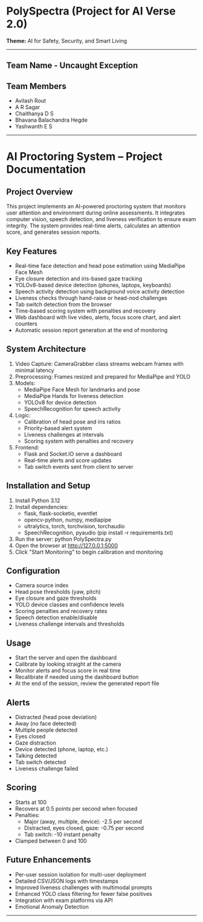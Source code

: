 # PolySpectra (Project for AI Verse 2.0)

**Theme:** AI for Safety, Security, and Smart Living

---

## Team Name - Uncaught Exception

## Team Members

* Avilash Rout
* A R Sagar
* Chaithanya D S
* Bhavana Balachandra Hegde
* Yashwanth E S

---

AI Proctoring System – Project Documentation
===========================================

Project Overview
----------------
This project implements an AI-powered proctoring system that monitors user attention and environment during online assessments. It integrates computer vision, speech detection, and liveness verification to ensure exam integrity. The system provides real-time alerts, calculates an attention score, and generates session reports.

Key Features
------------
- Real-time face detection and head pose estimation using MediaPipe Face Mesh
- Eye closure detection and iris-based gaze tracking
- YOLOv8-based device detection (phones, laptops, keyboards)
- Speech activity detection using background voice activity detection
- Liveness checks through hand-raise or head-nod challenges
- Tab switch detection from the browser
- Time-based scoring system with penalties and recovery
- Web dashboard with live video, alerts, focus score chart, and alert counters
- Automatic session report generation at the end of monitoring

System Architecture
-------------------
1. Video Capture: CameraGrabber class streams webcam frames with minimal latency
2. Preprocessing: Frames resized and prepared for MediaPipe and YOLO
3. Models:
   - MediaPipe Face Mesh for landmarks and pose
   - MediaPipe Hands for liveness detection
   - YOLOv8 for device detection
   - SpeechRecognition for speech activity
4. Logic:
   - Calibration of head pose and iris ratios
   - Priority-based alert system
   - Liveness challenges at intervals
   - Scoring system with penalties and recovery
5. Frontend:
   - Flask and Socket.IO serve a dashboard
   - Real-time alerts and score updates
   - Tab switch events sent from client to server

Installation and Setup
----------------------
1. Install Python 3.12
2. Install dependencies:
   - flask, flask-socketio, eventlet
   - opencv-python, numpy, mediapipe
   - ultralytics, torch, torchvision, torchaudio
   - SpeechRecognition, pyaudio
(pip install -r requirements.txt)
3. Run the server:
   python PolySpectra.py
4. Open the browser at http://127.0.0.1:5000
5. Click "Start Monitoring" to begin calibration and monitoring

Configuration
-------------
- Camera source index
- Head pose thresholds (yaw, pitch)
- Eye closure and gaze thresholds
- YOLO device classes and confidence levels
- Scoring penalties and recovery rates
- Speech detection enable/disable
- Liveness challenge intervals and thresholds

Usage
-----
- Start the server and open the dashboard
- Calibrate by looking straight at the camera
- Monitor alerts and focus score in real time
- Recalibrate if needed using the dashboard button
- At the end of the session, review the generated report file

Alerts
------
- Distracted (head pose deviation)
- Away (no face detected)
- Multiple people detected
- Eyes closed
- Gaze distraction
- Device detected (phone, laptop, etc.)
- Talking detected
- Tab switch detected
- Liveness challenge failed

Scoring
-------
- Starts at 100
- Recovers at 0.5 points per second when focused
- Penalties:
  - Major (away, multiple, device): -2.5 per second
  - Distracted, eyes closed, gaze: -0.75 per second
  - Tab switch: -10 instant penalty
- Clamped between 0 and 100


Future Enhancements
-------------------
- Per-user session isolation for multi-user deployment
- Detailed CSV/JSON logs with timestamps
- Improved liveness challenges with multimodal prompts
- Enhanced YOLO class filtering for fewer false positives
- Integration with exam platforms via API
- Emotional Anomaly Detection

---
